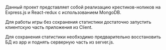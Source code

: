 <p>Данный проект представляет собой реализацию крестиков-ноликов на Express.js и React-redux с использованием MongoDB.</p>
<p>Для работы игры без сохранения статистики достаточно запустить клиентскую часть приложения из Client.</p>
<p>Для сохранения статистики необходимо предварительно восстановить БД из app и поднять серверную часть из server.js.</p>
